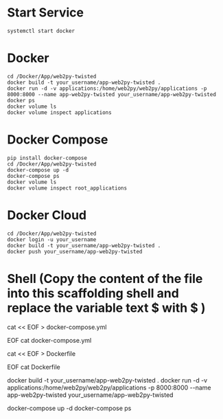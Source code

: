 # Start Service
	systemctl start docker

# Docker
	cd /Docker/App/web2py-twisted
	docker build -t your_username/app-web2py-twisted .
	docker run -d -v applications:/home/web2py/web2py/applications -p 8000:8000 --name app-web2py-twisted your_username/app-web2py-twisted
	docker ps 
	docker volume ls
	docker volume inspect applications

# Docker Compose
	pip install docker-compose
	cd /Docker/App/web2py-twisted
	docker-compose up -d
	docker-compose ps
	docker volume ls
	docker volume inspect root_applications

# Docker Cloud
	cd /Docker/App/web2py-twisted
	docker login -u your_username
	docker build -t your_username/app-web2py-twisted .
	docker push your_username/app-web2py-twisted

# Shell (Copy the content of the file into this scaffolding shell and replace the variable text $ with \$ )
cat << EOF > docker-compose.yml

EOF
cat docker-compose.yml

cat << EOF > Dockerfile

EOF
cat Dockerfile

docker build -t your_username/app-web2py-twisted .
docker run -d -v applications:/home/web2py/web2py/applications -p 8000:8000 --name app-web2py-twisted your_username/app-web2py-twisted

docker-compose up -d
docker-compose ps
